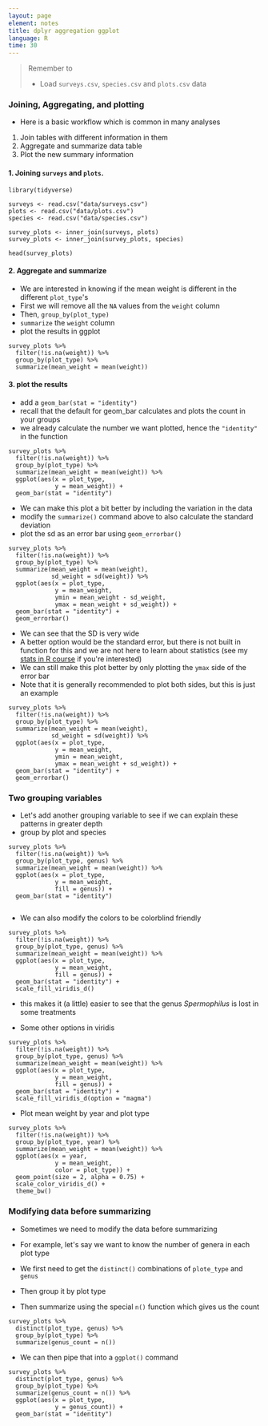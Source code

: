 ```yaml
---
layout: page
element: notes
title: dplyr aggregation ggplot
language: R
time: 30
---
```


> Remember to
> 
> * Load `surveys.csv`, `species.csv` and `plots.csv` data 

### Joining, Aggregating, and plotting

* Here is a basic workflow which is common in many analyses  

1. Join tables with different information in them  
2. Aggregate and summarize data table  
3. Plot the new summary information  

#### 1. Joining `surveys` and `plots`.  

```
library(tidyverse)

surveys <- read.csv("data/surveys.csv")
plots <- read.csv("data/plots.csv")
species <- read.csv("data/species.csv")

survey_plots <- inner_join(surveys, plots)
survey_plots <- inner_join(survey_plots, species)

head(survey_plots)
```

#### 2. Aggregate and summarize  

* We are interested in knowing if the mean weight is different in the different `plot_type`'s  
* First we will remove all the `NA` values from the `weight` column  
* Then, `group_by(plot_type)`  
* `summarize` the `weight` column  
* plot the results in ggplot  

```
survey_plots %>%
  filter(!is.na(weight)) %>%
  group_by(plot_type) %>%
  summarize(mean_weight = mean(weight)) 
```

#### 3. plot the results  

* add a `geom_bar(stat = "identity")`  
* recall that the default for geom_bar calculates and plots the count in your groups  
* we already calculate the number we want plotted, hence the `"identity"` in the function  

```
survey_plots %>%
  filter(!is.na(weight)) %>%
  group_by(plot_type) %>%
  summarize(mean_weight = mean(weight)) %>%
  ggplot(aes(x = plot_type,
             y = mean_weight)) +
  geom_bar(stat = "identity")
```

* We can make this plot a bit better by including the variation in the data  
* modify the `summarize()` command above to also calculate the standard deviation  
* plot the sd as an error bar using `geom_errorbar()`  

```
survey_plots %>%
  filter(!is.na(weight)) %>%
  group_by(plot_type) %>%
  summarize(mean_weight = mean(weight),
            sd_weight = sd(weight)) %>%
  ggplot(aes(x = plot_type,
             y = mean_weight,
             ymin = mean_weight - sd_weight,
             ymax = mean_weight + sd_weight)) +
  geom_bar(stat = "identity") +
  geom_errorbar()
```

* We can see that the SD is very wide  
* A better option would be the standard error, but there is not built in function for this and we are not here to learn about statistics (see my [stats in R course](https://jpomz.github.io/ENVS475/) if you're interested)  
* We can still make this plot better by only plotting the `ymax` side of the error bar  
* Note that it is generally recommended to plot both sides, but this is just an example  

```
survey_plots %>%
  filter(!is.na(weight)) %>%
  group_by(plot_type) %>%
  summarize(mean_weight = mean(weight),
            sd_weight = sd(weight)) %>%
  ggplot(aes(x = plot_type,
             y = mean_weight,
             ymin = mean_weight,
             ymax = mean_weight + sd_weight)) +
  geom_bar(stat = "identity") +
  geom_errorbar()
```

### Two grouping variables 

* Let's add another grouping variable to see if we can explain these patterns in greater depth  
* group by plot and species  

```
survey_plots %>%
  filter(!is.na(weight)) %>%
  group_by(plot_type, genus) %>%
  summarize(mean_weight = mean(weight)) %>%
  ggplot(aes(x = plot_type,
             y = mean_weight,
             fill = genus)) +
  geom_bar(stat = "identity")
  
```

* We can also modify the colors to be colorblind friendly  

```
survey_plots %>%
  filter(!is.na(weight)) %>%
  group_by(plot_type, genus) %>%
  summarize(mean_weight = mean(weight)) %>%
  ggplot(aes(x = plot_type,
             y = mean_weight,
             fill = genus)) +
  geom_bar(stat = "identity") +
  scale_fill_viridis_d()
```

* this makes it (a little) easier to see that the genus *Spermophilus* is lost in some treatments  

* Some other options in viridis  
```
survey_plots %>%
  filter(!is.na(weight)) %>%
  group_by(plot_type, genus) %>%
  summarize(mean_weight = mean(weight)) %>%
  ggplot(aes(x = plot_type,
             y = mean_weight,
             fill = genus)) +
  geom_bar(stat = "identity") +
  scale_fill_viridis_d(option = "magma")
```

* Plot mean weight by year and plot type

```
survey_plots %>%
  filter(!is.na(weight)) %>%
  group_by(plot_type, year) %>%
  summarize(mean_weight = mean(weight)) %>%
  ggplot(aes(x = year,
             y = mean_weight,
             color = plot_type)) +
  geom_point(size = 2, alpha = 0.75) +
  scale_color_viridis_d() +
  theme_bw()
```

### Modifying data before summarizing  

* Sometimes we need to modify the data before summarizing  

* For example, let's say we want to know the number of genera in each plot type  
* We first need to get the `distinct()` combinations of `plote_type` and `genus`  
* Then group it by plot type  
* Then summarize using the special `n()` function which gives us the count  

```
survey_plots %>%
  distinct(plot_type, genus) %>%
  group_by(plot_type) %>%
  summarize(genus_count = n())
```

* We can then pipe that into a `ggplot()` command

```
survey_plots %>%
  distinct(plot_type, genus) %>%
  group_by(plot_type) %>%
  summarize(genus_count = n()) %>%
  ggplot(aes(x = plot_type,
             y = genus_count)) +
  geom_bar(stat = "identity")
```